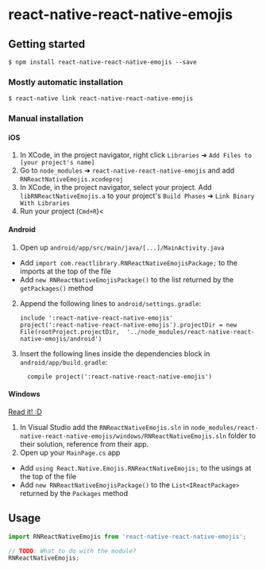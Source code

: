 
# react-native-react-native-emojis

## Getting started

`$ npm install react-native-react-native-emojis --save`

### Mostly automatic installation

`$ react-native link react-native-react-native-emojis`

### Manual installation


#### iOS

1. In XCode, in the project navigator, right click `Libraries` ➜ `Add Files to [your project's name]`
2. Go to `node_modules` ➜ `react-native-react-native-emojis` and add `RNReactNativeEmojis.xcodeproj`
3. In XCode, in the project navigator, select your project. Add `libRNReactNativeEmojis.a` to your project's `Build Phases` ➜ `Link Binary With Libraries`
4. Run your project (`Cmd+R`)<

#### Android

1. Open up `android/app/src/main/java/[...]/MainActivity.java`
  - Add `import com.reactlibrary.RNReactNativeEmojisPackage;` to the imports at the top of the file
  - Add `new RNReactNativeEmojisPackage()` to the list returned by the `getPackages()` method
2. Append the following lines to `android/settings.gradle`:
  	```
  	include ':react-native-react-native-emojis'
  	project(':react-native-react-native-emojis').projectDir = new File(rootProject.projectDir, 	'../node_modules/react-native-react-native-emojis/android')
  	```
3. Insert the following lines inside the dependencies block in `android/app/build.gradle`:
  	```
      compile project(':react-native-react-native-emojis')
  	```

#### Windows
[Read it! :D](https://github.com/ReactWindows/react-native)

1. In Visual Studio add the `RNReactNativeEmojis.sln` in `node_modules/react-native-react-native-emojis/windows/RNReactNativeEmojis.sln` folder to their solution, reference from their app.
2. Open up your `MainPage.cs` app
  - Add `using React.Native.Emojis.RNReactNativeEmojis;` to the usings at the top of the file
  - Add `new RNReactNativeEmojisPackage()` to the `List<IReactPackage>` returned by the `Packages` method


## Usage
```javascript
import RNReactNativeEmojis from 'react-native-react-native-emojis';

// TODO: What to do with the module?
RNReactNativeEmojis;
```
  